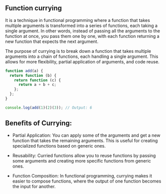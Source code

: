 ## Function currying

It is a technique in functional programming where a function that takes multiple arguments is transformed into a series of functions, each taking a single argument. In other words, instead of passing all the arguments to the function at once, you pass them one by one, with each function returning a new function that expects the next argument.

The purpose of currying is to break down a function that takes multiple arguments into a chain of functions, each handling a single argument. This allows for more flexibility, partial application of arguments, and code reuse.

```js
function add(a) {
  return function (b) {
    return function (c) {
      return a + b + c;
    };
  };
}

console.log(add(1)(2)(3)); // Output: 6
```

## Benefits of Currying:

- Partial Application: You can apply some of the arguments and get a new function that takes the remaining arguments. This is useful for creating specialized functions based on generic ones.

- Reusability: Curried functions allow you to reuse functions by passing some arguments and creating more specific functions from generic ones.

- Function Composition: In functional programming, currying makes it easier to compose functions, where the output of one function becomes the input for another.
